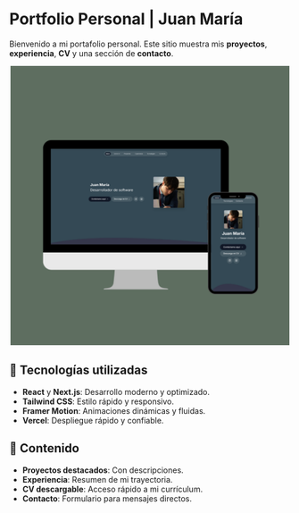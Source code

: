 # Portfolio Personal | Juan María

Bienvenido a mi portafolio personal. Este sitio muestra mis **proyectos**, **experiencia**, **CV** y una sección de **contacto**.

<div align="center">
  <img src="/public/preview.png" alt="Mi foto o avatar" width="500" height=auto />
</div>

## 🚀 Tecnologías utilizadas

- **React** y **Next.js**: Desarrollo moderno y optimizado.
- **Tailwind CSS**: Estilo rápido y responsivo.
- **Framer Motion**: Animaciones dinámicas y fluidas.
- **Vercel**: Despliegue rápido y confiable.

## 📂 Contenido

- **Proyectos destacados**: Con descripciones.
- **Experiencia**: Resumen de mi trayectoria.
- **CV descargable**: Acceso rápido a mi currículum.
- **Contacto**: Formulario para mensajes directos.
